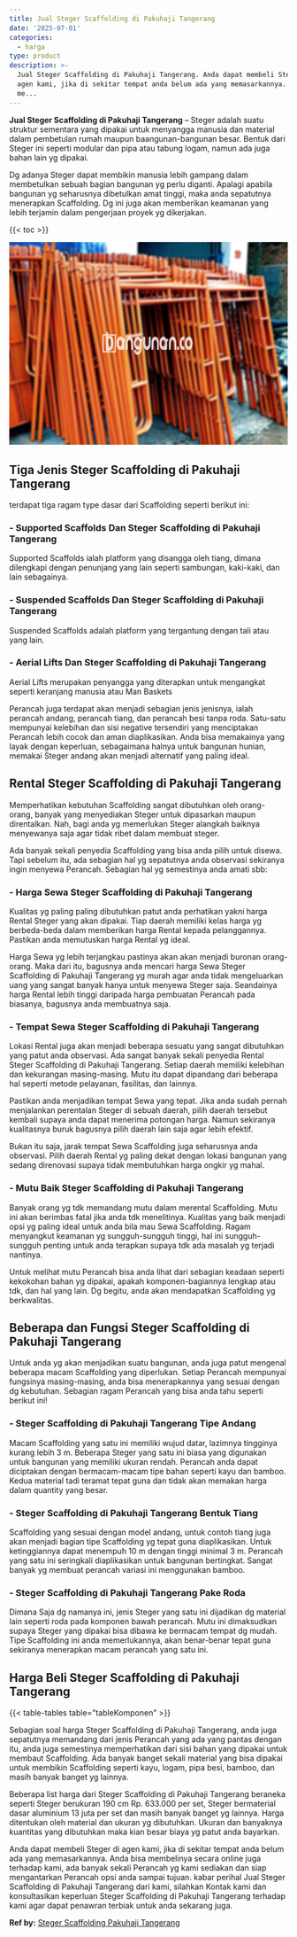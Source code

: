 ```yaml
---
title: Jual Steger Scaffolding di Pakuhaji Tangerang
date: '2025-07-01'
categories:
  - harga
type: product
description: >-
  Jual Steger Scaffolding di Pakuhaji Tangerang. Anda dapat membeli Steger di
  agen kami, jika di sekitar tempat anda belum ada yang memasarkannya. Anda bisa
  me...
---
```


**Jual Steger Scaffolding di Pakuhaji Tangerang** – Steger adalah suatu struktur sementara yang dipakai untuk menyangga manusia dan material dalam pembetulan rumah maupun baangunan-bangunan besar. Bentuk dari Steger ini seperti modular dan pipa atau tabung logam, namun ada juga bahan lain yg dipakai.

Dg adanya Steger dapat membikin manusia lebih gampang dalam membetulkan sebuah bagian bangunan yg perlu diganti. Apalagi apabila bangunan yg seharusnya dibetulkan amat tinggi, maka anda sepatutnya menerapkan Scaffolding. Dg ini juga akan memberikan keamanan yang lebih terjamin dalam pengerjaan proyek yg dikerjakan.

{{< toc >}}

![Jual Steger Scaffolding di Pakuhaji Tangerang](/images/sewa-scaffolding-steger-06.png)

## Tiga Jenis Steger Scaffolding di Pakuhaji Tangerang

terdapat tiga ragam type dasar dari Scaffolding seperti berikut ini:

### \- Supported Scaffolds Dan Steger Scaffolding di Pakuhaji Tangerang

Supported Scaffolds ialah platform yang disangga oleh tiang, dimana dilengkapi dengan penunjang yang lain seperti sambungan, kaki-kaki, dan lain sebagainya.

### \- Suspended Scaffolds Dan Steger Scaffolding di Pakuhaji Tangerang

Suspended Scaffolds adalah platform yang tergantung dengan tali atau yang lain.

### \- Aerial Lifts Dan Steger Scaffolding di Pakuhaji Tangerang

Aerial Lifts merupakan penyangga yang diterapkan untuk mengangkat seperti keranjang manusia atau Man Baskets

Perancah juga terdapat akan menjadi sebagian jenis jenisnya, ialah perancah andang, perancah tiang, dan perancah besi tanpa roda. Satu-satu mempunyai kelebihan dan sisi negative tersendiri yang menciptakan Perancah lebih cocok dan aman diaplikasikan. Anda bisa memakainya yang layak dengan keperluan, sebagaimana halnya untuk bangunan hunian, memakai Steger andang akan menjadi alternatif yang paling ideal.

## Rental Steger Scaffolding di Pakuhaji Tangerang

Memperhatikan kebutuhan Scaffolding sangat dibutuhkan oleh orang-orang, banyak yang menyediakan Steger untuk dipasarkan maupun direntalkan. Nah, bagi anda yg memerlukan Steger alangkah baiknya menyewanya saja agar tidak ribet dalam membuat steger.

Ada banyak sekali penyedia Scaffolding yang bisa anda pilih untuk disewa. Tapi sebelum itu, ada sebagian hal yg sepatutnya anda observasi sekiranya ingin menyewa Perancah. Sebagian hal yg semestinya anda amati sbb:

### \- Harga Sewa Steger Scaffolding di Pakuhaji Tangerang

Kualitas yg paling paling dibutuhkan patut anda perhatikan yakni harga Rental Steger yang akan dipakai. Tiap daerah memiliki kelas harga yg berbeda-beda dalam memberikan harga Rental kepada pelanggannya. Pastikan anda memutuskan harga Rental yg ideal.

Harga Sewa yg lebih terjangkau pastinya akan akan menjadi buronan orang-orang. Maka dari itu, bagusnya anda mencari harga Sewa Steger Scaffolding di Pakuhaji Tangerang yg murah agar anda tidak mengeluarkan uang yang sangat banyak hanya untuk menyewa Steger saja. Seandainya harga Rental lebih tinggi daripada harga pembuatan Perancah pada biasanya, bagusnya anda membuatnya saja.

### \- Tempat Sewa Steger Scaffolding di Pakuhaji Tangerang

Lokasi Rental juga akan menjadi beberapa sesuatu yang sangat dibutuhkan yang patut anda observasi. Ada sangat banyak sekali penyedia Rental Steger Scaffolding di Pakuhaji Tangerang. Setiap daerah memiliki kelebihan dan kekurangan masing-masing. Mutu itu dapat dipandang dari beberapa hal seperti metode pelayanan, fasilitas, dan lainnya.

Pastikan anda menjadikan tempat Sewa yang tepat. Jika anda sudah pernah menjalankan perentalan Steger di sebuah daerah, pilih daerah tersebut kembali supaya anda dapat menerima potongan harga. Namun sekiranya kualitasnya buruk bagusnya pilih daerah lain saja agar lebih efektif.

Bukan itu saja, jarak tempat Sewa Scaffolding juga seharusnya anda observasi. Pilih daerah Rental yg paling dekat dengan lokasi bangunan yang sedang direnovasi supaya tidak membutuhkan harga ongkir yg mahal.

### \- Mutu Baik Steger Scaffolding di Pakuhaji Tangerang

Banyak orang yg tdk memandang mutu dalam merental Scaffolding. Mutu ini akan berimbas fatal jika anda tdk menelitinya. Kualitas yang baik menjadi opsi yg paling ideal untuk anda bila mau Sewa Scaffolding. Ragam menyangkut keamanan yg sungguh-sungguh tinggi, hal ini sungguh-sungguh penting untuk anda terapkan supaya tdk ada masalah yg terjadi nantinya.

Untuk melihat mutu Perancah bisa anda lihat dari sebagian keadaan seperti kekokohan bahan yg dipakai, apakah komponen-bagiannya lengkap atau tdk, dan hal yang lain. Dg begitu, anda akan mendapatkan Scaffolding yg berkwalitas.

## Beberapa dan Fungsi Steger Scaffolding di Pakuhaji Tangerang

Untuk anda yg akan menjadikan suatu bangunan, anda juga patut mengenal beberapa macam Scaffolding yang diperlukan. Setiap Perancah mempunyai fungsinya masing-masing, anda bisa menerapkannya yang sesuai dengan dg kebutuhan. Sebagian ragam Perancah yang bisa anda tahu seperti berikut ini!

### \- Steger Scaffolding di Pakuhaji Tangerang Tipe Andang

Macam Scaffolding yang satu ini memiliki wujud datar, lazimnya tingginya kurang lebih 3 m. Beberapa Steger yang satu ini biasa yang digunakan untuk bangunan yang memiliki ukuran rendah. Perancah anda dapat diciptakan dengan bermacam-macam tipe bahan seperti kayu dan bamboo. Kedua material tadi teramat tepat guna dan tidak akan memakan harga dalam quantity yang besar.

### \- Steger Scaffolding di Pakuhaji Tangerang Bentuk Tiang

Scaffolding yang sesuai dengan model andang, untuk contoh tiang juga akan menjadi bagian tipe Scaffolding yg tepat guna diaplikasikan. Untuk ketinggiannya dapat menempuh 10 m dengan tinggi minimal 3 m. Perancah yang satu ini seringkali diaplikasikan untuk bangunan bertingkat. Sangat banyak yg membuat perancah variasi ini menggunakan bamboo.

### \- Steger Scaffolding di Pakuhaji Tangerang Pake Roda

Dimana Saja dg namanya ini, jenis Steger yang satu ini dijadikan dg material lain seperti roda pada komponen bawah perancah. Mutu ini dimaksudkan supaya Steger yang dipakai bisa dibawa ke bermacam tempat dg mudah. Tipe Scaffolding ini anda memerlukannya, akan benar-benar tepat guna sekiranya menerapkan macam perancah yang satu ini.

## Harga Beli Steger Scaffolding di Pakuhaji Tangerang

{{< table-tables table="tableKomponen" >}}

Sebagian soal harga Steger Scaffolding di Pakuhaji Tangerang, anda juga sepatutnya memandang dari jenis Perancah yang ada yang pantas dengan itu, anda juga semestinya memperhatikan dari sisi bahan yang dipakai untuk membaut Scaffolding. Ada banyak banget sekali material yang bisa dipakai untuk membikin Scaffolding seperti kayu, logam, pipa besi, bamboo, dan masih banyak banget yg lainnya.

Beberapa list harga dari Steger Scaffolding di Pakuhaji Tangerang beraneka seperti Steger berukuran 190 cm Rp. 633.000 per set, Steger bermaterial dasar aluminium 13 juta per set dan masih banyak banget yg lainnya. Harga ditentukan oleh material dan ukuran yg dibutuhkan. Ukuran dan banyaknya kuantitas yang dibutuhkan maka kian besar biaya yg patut anda bayarkan.

Anda dapat membeli Steger di agen kami, jika di sekitar tempat anda belum ada yang memasarkannya. Anda bisa membelinya secara online juga terhadap kami, ada banyak sekali Perancah yg kami sediakan dan siap mengantarkan Perancah opsi anda sampai tujuan. kabar perihal Jual Steger Scaffolding di Pakuhaji Tangerang dari kami, silahkan Kontak kami dan konsultasikan keperluan Steger Scaffolding di Pakuhaji Tangerang terhadap kami agar dapat penawran terbiak untuk anda sekarang juga.

**Ref by:** [Steger Scaffolding Pakuhaji Tangerang](https://id.wikipedia.org/wiki/Steger)
